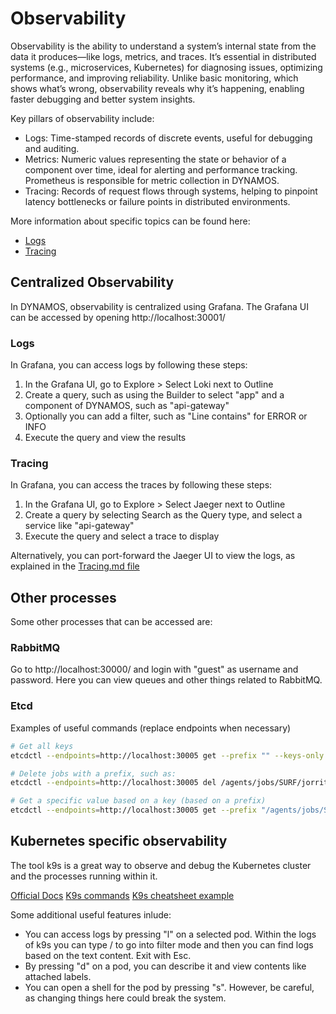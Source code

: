 # Observability
Observability is the ability to understand a system’s internal state from the data it produces—like logs, metrics, and traces. It’s essential in distributed systems (e.g., microservices, Kubernetes) for diagnosing issues, optimizing performance, and improving reliability. Unlike basic monitoring, which shows what’s wrong, observability reveals why it’s happening, enabling faster debugging and better system insights.

Key pillars of observability include:
- Logs: Time-stamped records of discrete events, useful for debugging and auditing.
- Metrics: Numeric values representing the state or behavior of a component over time, ideal for alerting and performance tracking. Prometheus is responsible for metric collection in DYNAMOS.
- Tracing: Records of request flows through systems, helping to pinpoint latency bottlenecks or failure points in distributed environments.

More information about specific topics can be found here:
- [Logs](./Logs.md)
- [Tracing](./Tracing.md)

## Centralized Observability
In DYNAMOS, observability is centralized using Grafana. The Grafana UI can be accessed by opening http://localhost:30001/

### Logs
In Grafana, you can access logs by following these steps:
1. In the Grafana UI, go to Explore > Select Loki next to Outline
2. Create a query, such as using the Builder to select "app" and a component of DYNAMOS, such as "api-gateway"
3. Optionally you can add a filter, such as "Line contains" for ERROR or INFO
4. Execute the query and view the results

### Tracing
In Grafana, you can access the traces by following these steps:
1. In the Grafana UI, go to Explore > Select Jaeger next to Outline
2. Create a query by selecting Search as the Query type, and select a service like "api-gateway"
3. Execute the query and select a trace to display

Alternatively, you can port-forward the Jaeger UI to view the logs, as explained in the [Tracing.md file](./Tracing.md)


## Other processes 
Some other processes that can be accessed are:

### RabbitMQ
Go to http://localhost:30000/ and login with "guest" as username and password. Here you can view queues and other things related to RabbitMQ.

### Etcd
Examples of useful commands (replace endpoints when necessary)
```sh
# Get all keys
etcdctl --endpoints=http://localhost:30005 get --prefix "" --keys-only

# Delete jobs with a prefix, such as:
etcdctl --endpoints=http://localhost:30005 del /agents/jobs/SURF/jorrit.stutterheim --prefix

# Get a specific value based on a key (based on a prefix)
etcdctl --endpoints=http://localhost:30005 get --prefix "/agents/jobs/SURF"
```

## Kubernetes specific observability
The tool k9s is a great way to observe and debug the Kubernetes cluster and the processes running within it.

[Official Docs](https://k9scli.io/)
[K9s commands](https://k9scli.io/topics/commands/)
[K9s cheatsheet example](https://www.hackingnote.com/en/cheatsheets/k9s/)

Some additional useful features inlude:
- You can access logs by pressing "l" on a selected pod. Within the logs of k9s you can type / to go into filter mode and then you can find logs based on the text content. Exit with Esc.
- By pressing "d" on a pod, you can describe it and view contents like attached labels.
- You can open a shell for the pod by pressing "s". However, be careful, as changing things here could break the system.